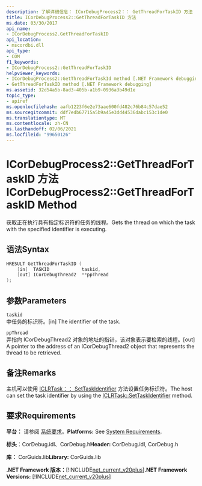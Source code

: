 ```yaml
---
description: 了解详细信息： ICorDebugProcess2：： GetThreadForTaskID 方法
title: ICorDebugProcess2::GetThreadForTaskID 方法
ms.date: 03/30/2017
api_name:
- ICorDebugProcess2.GetThreadForTaskID
api_location:
- mscordbi.dll
api_type:
- COM
f1_keywords:
- ICorDebugProcess2::GetThreadForTaskID
helpviewer_keywords:
- ICorDebugProcess2::GetThreadForTaskId method [.NET Framework debugging]
- GetThreadForTaskID method [.NET Framework debugging]
ms.assetid: 32d54a5b-8ad3-405b-a1b9-0936a3b49d1e
topic_type:
- apiref
ms.openlocfilehash: aafb1223f6e2e73aae600fd482c76b84c57dae52
ms.sourcegitcommit: ddf7edb67715a5b9a45e3dd44536dabc153c1de0
ms.translationtype: MT
ms.contentlocale: zh-CN
ms.lasthandoff: 02/06/2021
ms.locfileid: "99650126"
---
```

# <a name="icordebugprocess2getthreadfortaskid-method"></a><span data-ttu-id="a9606-103">ICorDebugProcess2::GetThreadForTaskID 方法</span><span class="sxs-lookup"><span data-stu-id="a9606-103">ICorDebugProcess2::GetThreadForTaskID Method</span></span>

<span data-ttu-id="a9606-104">获取正在执行具有指定标识符的任务的线程。</span><span class="sxs-lookup"><span data-stu-id="a9606-104">Gets the thread on which the task with the specified identifier is executing.</span></span>  
  
## <a name="syntax"></a><span data-ttu-id="a9606-105">语法</span><span class="sxs-lookup"><span data-stu-id="a9606-105">Syntax</span></span>  
  
```cpp  
HRESULT GetThreadForTaskID (  
    [in]  TASKID            taskid,  
    [out] ICorDebugThread2  **ppThread  
);  
```  
  
## <a name="parameters"></a><span data-ttu-id="a9606-106">参数</span><span class="sxs-lookup"><span data-stu-id="a9606-106">Parameters</span></span>  

 `taskid`  
 <span data-ttu-id="a9606-107">中任务的标识符。</span><span class="sxs-lookup"><span data-stu-id="a9606-107">[in] The identifier of the task.</span></span>  
  
 `ppThread`  
 <span data-ttu-id="a9606-108">弄指向 ICorDebugThread2 对象的地址的指针，该对象表示要检索的线程。</span><span class="sxs-lookup"><span data-stu-id="a9606-108">[out] A pointer to the address of an ICorDebugThread2 object that represents the thread to be retrieved.</span></span>  
  
## <a name="remarks"></a><span data-ttu-id="a9606-109">备注</span><span class="sxs-lookup"><span data-stu-id="a9606-109">Remarks</span></span>  

 <span data-ttu-id="a9606-110">主机可以使用 [ICLRTask：： SetTaskIdentifier](../hosting/iclrtask-settaskidentifier-method.md) 方法设置任务标识符。</span><span class="sxs-lookup"><span data-stu-id="a9606-110">The host can set the task identifier by using the [ICLRTask::SetTaskIdentifier](../hosting/iclrtask-settaskidentifier-method.md) method.</span></span>  
  
## <a name="requirements"></a><span data-ttu-id="a9606-111">要求</span><span class="sxs-lookup"><span data-stu-id="a9606-111">Requirements</span></span>  

 <span data-ttu-id="a9606-112">**平台：** 请参阅 [系统要求](../../get-started/system-requirements.md)。</span><span class="sxs-lookup"><span data-stu-id="a9606-112">**Platforms:** See [System Requirements](../../get-started/system-requirements.md).</span></span>  
  
 <span data-ttu-id="a9606-113">**标头**：CorDebug.idl、CorDebug.h</span><span class="sxs-lookup"><span data-stu-id="a9606-113">**Header:** CorDebug.idl, CorDebug.h</span></span>  
  
 <span data-ttu-id="a9606-114">**库：** CorGuids.lib</span><span class="sxs-lookup"><span data-stu-id="a9606-114">**Library:** CorGuids.lib</span></span>  
  
 <span data-ttu-id="a9606-115">**.NET Framework 版本：**[!INCLUDE[net_current_v20plus](../../../../includes/net-current-v20plus-md.md)]</span><span class="sxs-lookup"><span data-stu-id="a9606-115">**.NET Framework Versions:** [!INCLUDE[net_current_v20plus](../../../../includes/net-current-v20plus-md.md)]</span></span>
